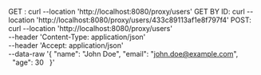 GET : curl --location 'http://localhost:8080/proxy/users'
GET BY ID: curl --location 'http://localhost:8080/proxy/users/433c89113af1e8f797f4'
POST: curl --location 'http://localhost:8080/proxy/users' \
--header 'Content-Type: application/json' \
--header 'Accept: application/json' \
--data-raw '{
    "name": "John Doe",
    "email": "john.doe@example.com",
    "age": 30
  }'
